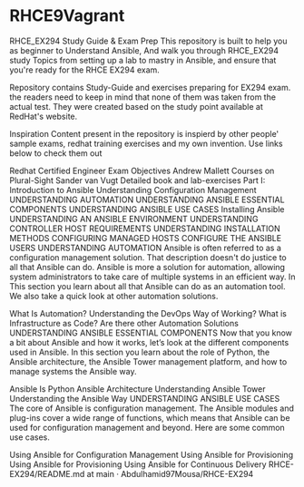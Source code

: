 # RHCE9Vagrant
RHCE_EX294 Study Guide & Exam Prep
This repository is built to help you as beginner to Understand Ansible, And walk you through RHCE_EX294 study Topics from setting up a lab to mastry in Ansible, and ensure that you're ready for the RHCE EX294 exam.

Repository contains Study-Guide and exercises preparing for EX294 exam. the readers need to keep in mind that none of them was taken from the actual test. They were created based on the study point available at RedHat's website.

Inspiration
Content present in the repository is inspierd by other people' sample exams, redhat training exercises and my own invention. Use links below to check them out

Redhat Certified Engineer Exam Objectives
Andrew Mallett Courses on Plural-Sight
Sander van Vugt Detailed book and lab-exercises
Part I: Introduction to Ansible
Understanding Configuration Management
UNDERSTANDING AUTOMATION
UNDERSTANDING ANSIBLE ESSENTIAL COMPONENTS
UNDERSTANDING ANSIBLE USE CASES
Installing Ansible
UNDERSTANDING AN ANSIBLE ENVIRONMENT
UNDERSTANDING CONTROLLER HOST REQUIREMENTS
UNDERSTANDING INSTALLATION METHODS
CONFIGURING MANAGED HOSTS
CONFIGURE THE ANSIBLE USERS
UNDERSTANDING AUTOMATION
Ansible is often referred to as a configuration management solution. That description doesn't do justice to all that Ansible can do. Ansible is more a solution for automation, allowing system administrators to take care of multiple systems in an efficient way. In This section you learn about all that Ansible can do as an automation tool. We also take a quick look at other automation solutions.

What Is Automation?
Understanding the DevOps Way of Working?
What is Infrastructure as Code?
Are there other Automation Solutions
UNDERSTANDING ANSIBLE ESSENTIAL COMPONENTS
Now that you know a bit about Ansible and how it works, let’s look at the different components used in Ansible. In this section you learn about the role of Python, the Ansible architecture, the Ansible Tower management platform, and how to manage systems the Ansible way.

Ansible Is Python
Ansible Architecture
Understanding Ansible Tower
Understanding the Ansible Way
UNDERSTANDING ANSIBLE USE CASES
The core of Ansible is configuration management. The Ansible modules and plug-ins cover a wide range of functions, which means that Ansible can be used for configuration management and beyond. Here are some common use cases.

Using Ansible for Configuration Management
Using Ansible for Provisioning
Using Ansible for Provisioning
Using Ansible for Continuous Delivery
RHCE-EX294/README.md at main · Abdulhamid97Mousa/RHCE-EX294
